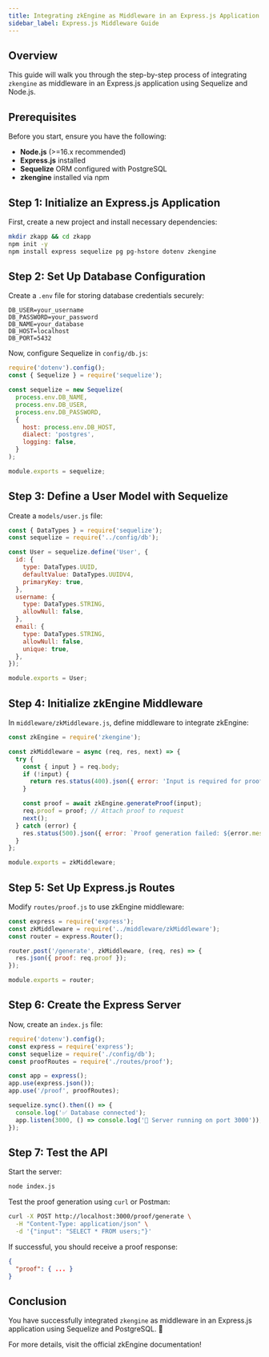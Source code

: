 ```yaml
---
title: Integrating zkEngine as Middleware in an Express.js Application
sidebar_label: Express.js Middleware Guide
---
```


## Overview
This guide will walk you through the step-by-step process of integrating `zkengine` as middleware in an Express.js application using Sequelize and Node.js.

## Prerequisites
Before you start, ensure you have the following:
- **Node.js** (>=16.x recommended)
- **Express.js** installed
- **Sequelize** ORM configured with PostgreSQL
- **zkengine** installed via npm

## Step 1: Initialize an Express.js Application
First, create a new project and install necessary dependencies:
```sh
mkdir zkapp && cd zkapp
npm init -y
npm install express sequelize pg pg-hstore dotenv zkengine
```

## Step 2: Set Up Database Configuration
Create a `.env` file for storing database credentials securely:
```env
DB_USER=your_username
DB_PASSWORD=your_password
DB_NAME=your_database
DB_HOST=localhost
DB_PORT=5432
```

Now, configure Sequelize in `config/db.js`:
```js
require('dotenv').config();
const { Sequelize } = require('sequelize');

const sequelize = new Sequelize(
  process.env.DB_NAME,
  process.env.DB_USER,
  process.env.DB_PASSWORD,
  {
    host: process.env.DB_HOST,
    dialect: 'postgres',
    logging: false,
  }
);

module.exports = sequelize;
```

## Step 3: Define a User Model with Sequelize
Create a `models/user.js` file:
```js
const { DataTypes } = require('sequelize');
const sequelize = require('../config/db');

const User = sequelize.define('User', {
  id: {
    type: DataTypes.UUID,
    defaultValue: DataTypes.UUIDV4,
    primaryKey: true,
  },
  username: {
    type: DataTypes.STRING,
    allowNull: false,
  },
  email: {
    type: DataTypes.STRING,
    allowNull: false,
    unique: true,
  },
});

module.exports = User;
```

## Step 4: Initialize zkEngine Middleware
In `middleware/zkMiddleware.js`, define middleware to integrate zkEngine:
```js
const zkEngine = require('zkengine');

const zkMiddleware = async (req, res, next) => {
  try {
    const { input } = req.body;
    if (!input) {
      return res.status(400).json({ error: 'Input is required for proof generation' });
    }

    const proof = await zkEngine.generateProof(input);
    req.proof = proof; // Attach proof to request
    next();
  } catch (error) {
    res.status(500).json({ error: `Proof generation failed: ${error.message}` });
  }
};

module.exports = zkMiddleware;
```

## Step 5: Set Up Express.js Routes
Modify `routes/proof.js` to use zkEngine middleware:
```js
const express = require('express');
const zkMiddleware = require('../middleware/zkMiddleware');
const router = express.Router();

router.post('/generate', zkMiddleware, (req, res) => {
  res.json({ proof: req.proof });
});

module.exports = router;
```

## Step 6: Create the Express Server
Now, create an `index.js` file:
```js
require('dotenv').config();
const express = require('express');
const sequelize = require('./config/db');
const proofRoutes = require('./routes/proof');

const app = express();
app.use(express.json());
app.use('/proof', proofRoutes);

sequelize.sync().then(() => {
  console.log('✅ Database connected');
  app.listen(3000, () => console.log('🚀 Server running on port 3000'));
});
```

## Step 7: Test the API
Start the server:
```sh
node index.js
```

Test the proof generation using `curl` or Postman:
```sh
curl -X POST http://localhost:3000/proof/generate \
  -H "Content-Type: application/json" \
  -d '{"input": "SELECT * FROM users;"}'
```

If successful, you should receive a proof response:
```json
{
  "proof": { ... }
}
```

## Conclusion
You have successfully integrated `zkengine` as middleware in an Express.js application using Sequelize and PostgreSQL. 🚀

For more details, visit the official zkEngine documentation!

